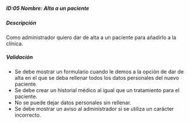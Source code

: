 ##### ID:05 Nombre: Alta a un paciente

##### Descripción
Como administrador quiero dar de alta a un paciente para añadirlo a la clínica.

##### Validación
  * Se debe mostrar un formulario cuando le demos a la opción de dar de alta en el que se deba rellenar todos los datos personales del nuevo paciente.
  * Se debe crear un historial médico al igual que un tratamiento para el paciente.
  * No se puede dejar datos personales sin rellenar.
  * Se debe mostrar un aviso al administrador si se utiliza un carácter incorrecto.
